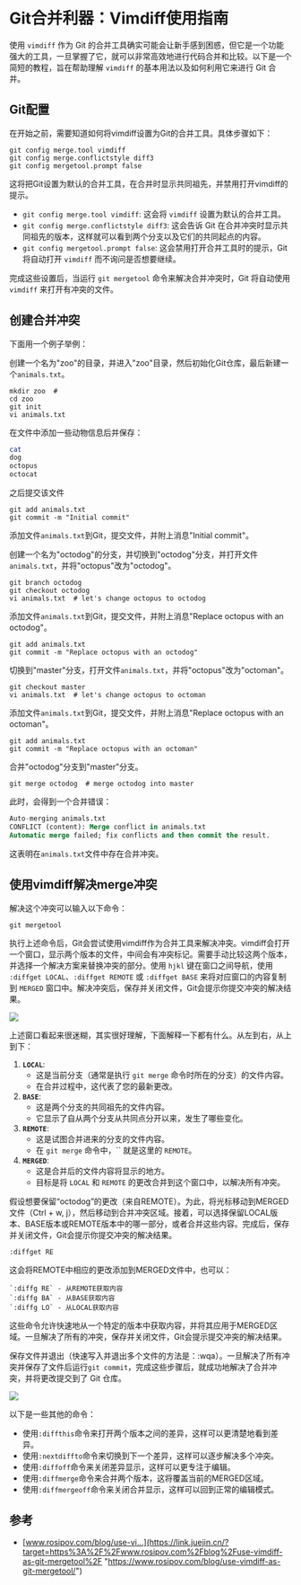 # Git合并利器：Vimdiff使用指南
使用 `vimdiff` 作为 Git 的合并工具确实可能会让新手感到困惑，但它是一个功能强大的工具，一旦掌握了它，就可以非常高效地进行代码合并和比较。以下是一个简短的教程，旨在帮助理解 `vimdiff` 的基本用法以及如何利用它来进行 Git 合并。

Git配置
-----

在开始之前，需要知道如何将vimdiff设置为Git的合并工具。具体步骤如下：

```arduino
git config merge.tool vimdiff
git config merge.conflictstyle diff3
git config mergetool.prompt false

```

这将把Git设置为默认的合并工具，在合并时显示共同祖先，并禁用打开vimdiff的提示。

*   `git config merge.tool vimdiff`: 这会将 `vimdiff` 设置为默认的合并工具。
*   `git config merge.conflictstyle diff3`: 这会告诉 Git 在合并冲突时显示共同祖先的版本，这样就可以看到两个分支以及它们的共同起点的内容。
*   `git config mergetool.prompt false`: 这会禁用打开合并工具时的提示，Git 将自动打开 `vimdiff` 而不询问是否想要继续。

完成这些设置后，当运行 `git mergetool` 命令来解决合并冲突时，Git 将自动使用 `vimdiff` 来打开有冲突的文件。

创建合并冲突
------

下面用一个例子举例：

创建一个名为"zoo"的目录，并进入"zoo"目录，然后初始化Git仓库，最后新建一个`animals.txt`。

```shell
mkdir zoo  # 
cd zoo
git init
vi animals.txt

```

在文件中添加一些动物信息后并保存：

```bash
cat
dog
octopus
octocat

```

之后提交该文件

```shell
git add animals.txt
git commit -m "Initial commit"

```

添加文件`animals.txt`到Git，提交文件，并附上消息"Initial commit"。

创建一个名为"octodog"的分支，并切换到"octodog"分支，并打开文件`animals.txt`，并将"octopus"改为"octodog"。

```shell
git branch octodog
git checkout octodog
vi animals.txt  # let's change octopus to octodog

```

添加文件`animals.txt`到Git，提交文件，并附上消息"Replace octopus with an octodog"。

```shell
git add animals.txt
git commit -m "Replace octopus with an octodog"

```

切换到"master"分支，打开文件`animals.txt`，并将"octopus"改为"octoman"。

```shell
git checkout master
vi animals.txt  # let's change octopus to octoman

```

添加文件`animals.txt`到Git，提交文件，并附上消息"Replace octopus with an octoman"。

```shell
git add animals.txt
git commit -m "Replace octopus with an octoman"

```

合并"octodog"分支到"master"分支。

```shell
git merge octodog  # merge octodog into master

```

此时，会得到一个合并错误：

```sql
Auto-merging animals.txt
CONFLICT (content): Merge conflict in animals.txt
Automatic merge failed; fix conflicts and then commit the result.

```

这表明在`animals.txt`文件中存在合并冲突。

使用vimdiff解决merge冲突
------------------

解决这个冲突可以输入以下命令：

```shell
git mergetool

```

执行上述命令后，Git会尝试使用vimdiff作为合并工具来解决冲突。vimdiff会打开一个窗口，显示两个版本的文件，中间会有冲突标记。需要手动比较这两个版本，并选择一个解决方案来替换冲突的部分。使用 `hjkl` 键在窗口之间导航，使用 `:diffget LOCAL`、`:diffget REMOTE` 或 `:diffget BASE` 来将对应窗口的内容复制到 `MERGED` 窗口中。解决冲突后，保存并关闭文件，Git会提示你提交冲突的解决结果。

![](https://p3-juejin.byteimg.com/tos-cn-i-k3u1fbpfcp/b14f62314a4a47abaeaa3d2c1f0f262c~tplv-k3u1fbpfcp-jj-mark:3024:0:0:0:q75.awebp#?w=818&h=425&s=67475&e=png&b=05333f)

上述窗口看起来很迷糊，其实很好理解，下面解释一下都有什么。从左到右，从上到下：

1.  **`LOCAL`**:
    *   这是当前分支（通常是执行 `git merge` 命令时所在的分支）的文件内容。
    *   在合并过程中，这代表了您的最新更改。
2.  **`BASE`**:
    *   这是两个分支的共同祖先的文件内容。
    *   它显示了自从两个分支从共同点分开以来，发生了哪些变化。
3.  **`REMOTE`**:
    *   这是试图合并进来的分支的文件内容。
    *   在 `git merge` 命令中，`` 就是这里的 `REMOTE`。
4.  **`MERGED`**:
    *   这是合并后的文件内容将显示的地方。
    *   目标是将 `LOCAL` 和 `REMOTE` 的更改合并到这个窗口中，以解决所有冲突。

假设想要保留“octodog”的更改（来自REMOTE）。为此，将光标移动到MERGED文件（Ctrl + w, j），然后移动到合并冲突区域。接着，可以选择保留LOCAL版本、BASE版本或REMOTE版本中的哪一部分，或者合并这些内容。完成后，保存并关闭文件，Git会提示你提交冲突的解决结果。

```vim
:diffget RE

```

这会将REMOTE中相应的更改添加到MERGED文件中，也可以：

```shell
`:diffg RE` - 从REMOTE获取内容
`:diffg BA` - 从BASE获取内容
`:diffg LO` - 从LOCAL获取内容

```

这些命令允许快速地从一个特定的版本中获取内容，并将其应用于MERGED区域。一旦解决了所有的冲突，保存并关闭文件，Git会提示提交冲突的解决结果。

保存文件并退出（快速写入并退出多个文件的方法是：:wqa）。一旦解决了所有冲突并保存了文件后运行`git commit`，完成这些步骤后，就成功地解决了合并冲突，并将更改提交到了 Git 仓库。

![](https://p3-juejin.byteimg.com/tos-cn-i-k3u1fbpfcp/448c40a555f04168aeee82369f35c537~tplv-k3u1fbpfcp-jj-mark:3024:0:0:0:q75.awebp#?w=511&h=144&s=6438&e=png&b=282a36)

以下是一些其他的命令：

*   使用`:diffthis`命令来打开两个版本之间的差异，这样可以更清楚地看到差异。
*   使用`:nextdiffto`命令来切换到下一个差异，这样可以逐步解决多个冲突。
*   使用`:diffoff`命令来关闭差异显示，这样可以更专注于编辑。
*   使用`:diffmerge`命令来合并两个版本，这将覆盖当前的MERGED区域。
*   使用`:diffmergeoff`命令来关闭合并显示，这样可以回到正常的编辑模式。

参考
--

*   [www.rosipov.com/blog/use-vi…](https://link.juejin.cn/?target=https%3A%2F%2Fwww.rosipov.com%2Fblog%2Fuse-vimdiff-as-git-mergetool%2F "https://www.rosipov.com/blog/use-vimdiff-as-git-mergetool/")